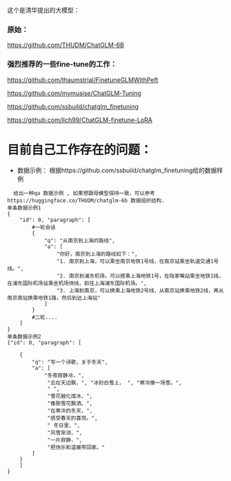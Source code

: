 这个是清华提出的大模型：

### 原始：
https://github.com/THUDM/ChatGLM-6B

### 强烈推荐的一些fine-tune的工作：

https://github.com/thaumstrial/FinetuneGLMWithPeft

https://github.com/mymusise/ChatGLM-Tuning

https://github.com/ssbuild/chatglm_finetuning

https://github.com/lich99/ChatGLM-finetune-LoRA

# 目前自己工作存在的问题：
- 数据示例：
  根据https://github.com/ssbuild/chatglm_finetuning给的数据样例
```
  给出一种qa 数据示例 , 如果想跟母模型保持一致，可以参考https://huggingface.co/THUDM/chatglm-6b 数据组织结构.
单条数据示例1
{
    "id": 0, "paragraph": [
        #一轮会话
        {
            "q": "从南京到上海的路线",
            "a": [
                "你好，南京到上海的路线如下：",
                "1. 南京到上海，可以乘坐南京地铁1号线，在南京站乘坐轨道交通1号线。",
                "2. 南京到浦东机场，可以搭乘上海地铁1号，在陆家嘴站乘坐地铁1线，在浦东国际机场站乘坐机场快线，前往上海浦东国际机场。",
                "3. 上海到南京，可以换乘上海地铁2号线，从南京站换乘地铁2线，再从南京南站换乘地铁1路，然后到达上海站"
            ]
        }
        #二轮....
    ]
}
单条数据示例2
{"id": 0, "paragraph": [

    {
        "q": "写一个诗歌，关于冬天",
        "a": [
            "冬夜寂静冷，",
             "云在天边飘，", "冰封白雪上， ", "寒冷像一场雪。",
             " ",
             "雪花融化成冰，",
             "像那雪花飘洒，",
             "在寒冷的冬天，",
             "感受春天的喜悦。",
             " 冬日里，",
             "风雪渐消，",
             "一片寂静，",
             "把快乐和温暖带回家。"
        ]
    }
    ]
}
```
